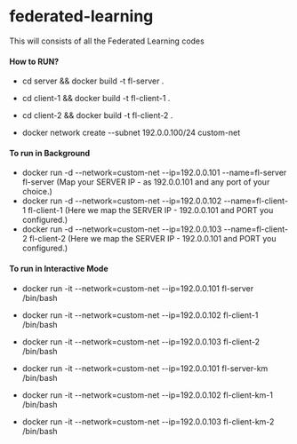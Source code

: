 # federated-learning
This will consists of all the Federated Learning codes


#### How to RUN?
- cd server && docker build -t fl-server .
- cd client-1 && docker build -t fl-client-1 .
- cd client-2 && docker build -t fl-client-2 .

- docker network create --subnet 192.0.0.100/24 custom-net 

#### To run in Background
- docker run -d --network=custom-net --ip=192.0.0.101 --name=fl-server fl-server (Map your SERVER IP - as 192.0.0.101 and any port of your choice.)
- docker run -d --network=custom-net --ip=192.0.0.102 --name=fl-client-1 fl-client-1 (Here we map the SERVER IP - 192.0.0.101 and PORT you configured.)
- docker run -d --network=custom-net --ip=192.0.0.103 --name=fl-client-2 fl-client-2 (Here we map the SERVER IP - 192.0.0.101 and PORT you configured.)


#### To run in Interactive Mode
- docker run -it --network=custom-net --ip=192.0.0.101 fl-server /bin/bash
- docker run -it --network=custom-net --ip=192.0.0.102 fl-client-1 /bin/bash
- docker run -it --network=custom-net --ip=192.0.0.103 fl-client-2 /bin/bash

- docker run -it --network=custom-net --ip=192.0.0.101 fl-server-km /bin/bash
- docker run -it --network=custom-net --ip=192.0.0.102 fl-client-km-1 /bin/bash
- docker run -it --network=custom-net --ip=192.0.0.103 fl-client-km-2 /bin/bash